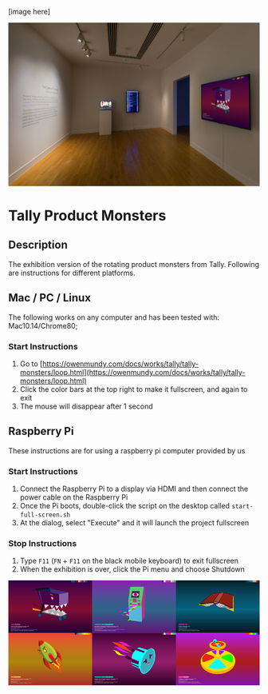 
[image here]

![Gallery view](assets/img/VanEverySmith091119__10-fixed.png?raw=true "Gallery view")

# Tally Product Monsters


## Description

The exhibition version of the rotating product monsters from Tally. Following are instructions for different platforms.




## Mac / PC / Linux

The following works on any computer and has been tested with: Mac10.14/Chrome80;

### Start Instructions

1. Go to [https://owenmundy.com/docs/works/tally/tally-monsters/loop.html](https://owenmundy.com/docs/works/tally/tally-monsters/loop.html)
2. Click the color bars at the top right to make it fullscreen, and again to exit
3. The mouse will disappear after 1 second




## Raspberry Pi

These instructions are for using a raspberry pi computer provided by us

### Start Instructions

1. Connect the Raspberry Pi to a display via HDMI and then connect the power cable on the Raspberry Pi
2. Once the Pi boots, double-click the script on the desktop called `start-full-screen.sh`
3. At the dialog, select "Execute" and it will launch the project fullscreen

### Stop Instructions

1. Type `F11` (`FN` + `F11` on the black mobile keyboard) to exit fullscreen
2. When the exhibition is over, click the Pi menu and choose Shutdown


![Grid of monsters](assets/img/grid-product-monsters-800w.png?raw=true "Grid of monsters")
